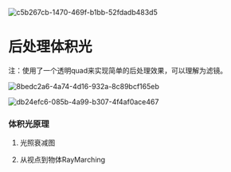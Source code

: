 

![c5b267cb-1470-469f-b1bb-52fdadb483d5](file:///C:/Users/sakilohale/Pictures/Typedown/c5b267cb-1470-469f-b1bb-52fdadb483d5.png)

# 后处理体积光



注：使用了一个透明quad来实现简单的后处理效果，可以理解为滤镜。

![8bedc2a6-4a74-4d16-932a-8c89bcf165eb](file:///C:/Users/sakilohale/Pictures/Typedown/8bedc2a6-4a74-4d16-932a-8c89bcf165eb.png)

![db24efc6-085b-4a99-b307-4f4af0ace467](file:///C:/Users/sakilohale/Pictures/Typedown/db24efc6-085b-4a99-b307-4f4af0ace467.png)



### 体积光原理

1. 光照衰减图

2. 从视点到物体RayMarching


